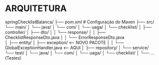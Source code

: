 # ARQUITETURA


springChecklistBalanca/
├── pom.xml                                   # Configuração do Maven
├── src/
└── main/
│    └── java/
│        └── com/
│            └── uaga/
│                └── checklist/
│                    ├── controller/
│                    ├── dto/
│                    │   └── response/
│                    │       ├── ChecklistResponseDto.java
│                    │       └── ErrorResponseDto.java  
│                    ├── entity/
│                    ├── exception/                     <-- NOVO PACOTE
│                    │   └── GlobalExceptionHandler.java  <-- AQUI
│                    ├── repository/
│                    └── service/
└── test/
│      └── java/
│           └── com/
│               └── uaga/
│                   └── checklist/
│                       └── ... (Testes)